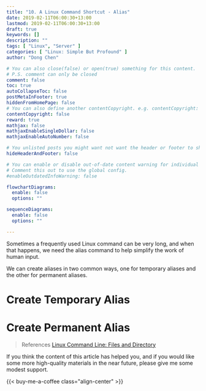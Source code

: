 ```yaml
---
title: "10. A Linux Command Shortcut - Alias"
date: 2019-02-11T06:00:30+13:00
lastmod: 2019-02-11T06:00:30+13:00
draft: true
keywords: []
description: ""
tags: [ "Linux", "Server" ]
categories: [ "Linux: Simple But Profound" ]
author: "Dong Chen"

# You can also close(false) or open(true) something for this content.
# P.S. comment can only be closed
comment: false
toc: true
autoCollapseToc: false
postMetaInFooter: true
hiddenFromHomePage: false
# You can also define another contentCopyright. e.g. contentCopyright: "This is another copyright."
contentCopyright: false
reward: true
mathjax: false
mathjaxEnableSingleDollar: false
mathjaxEnableAutoNumber: false

# You unlisted posts you might want not want the header or footer to show
hideHeaderAndFooter: false

# You can enable or disable out-of-date content warning for individual post.
# Comment this out to use the global config.
#enableOutdatedInfoWarning: false

flowchartDiagrams:
  enable: false
  options: ""

sequenceDiagrams: 
  enable: false
  options: ""

---
```


<!--more-->

Sometimes a frequently used Linux command can be very long, and when that happens, we need the alias command to help simplify the work of human input.

We can create aliases in two common ways, one for temporary aliases and the other for permanent aliases.

# Create Temporary Alias

# Create Permanent Alias

> References
> [Linux Command Line: Files and Directory](http://www.linuxguide.it/command_line/linux_files_directory-c3_en.html)

If you think the content of this article has helped you, and if you would like some more high-quality materials in the near future, please give me some modest support.

<!-- Buy Me a Coffee Button -->
{{< buy-me-a-coffee class="align-center" >}}
